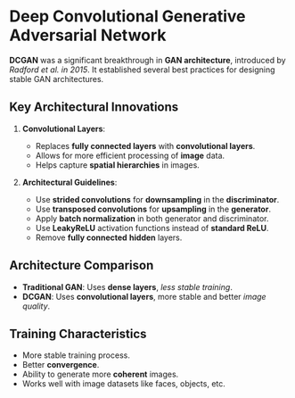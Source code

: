 # Deep Convolutional Generative Adversarial Network

**DCGAN** was a significant breakthrough in **GAN architecture**, introduced by *Radford et al. in 2015*. It established several best practices for designing stable GAN architectures.
## Key Architectural Innovations

1. **Convolutional Layers**:

    - Replaces **fully connected layers** with **convolutional layers**.
    - Allows for more efficient processing of **image** data.
    - Helps capture **spatial hierarchies** in images.

2. **Architectural Guidelines**:

    - Use **strided convolutions** for **downsampling** in the **discriminator**.
    - Use **transposed convolutions** for **upsampling** in the **generator**.
    - Apply **batch normalization** in both generator and discriminator.
    - Use **LeakyReLU** activation functions instead of **standard ReLU**.
    - Remove **fully connected** **hidden** layers.



## Architecture Comparison

 - **Traditional GAN**: Uses **dense layers**, *less stable training*.
 - **DCGAN**: Uses **convolutional layers**, more stable and better *image quality*.

## Training Characteristics

 - More stable training process.
 - Better **convergence**.
 - Ability to generate more **coherent** images.
 - Works well with image datasets like faces, objects, etc.
